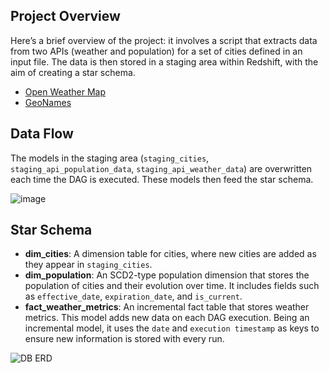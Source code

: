 ## Project Overview

Here’s a brief overview of the project: it involves a script that extracts data from two APIs (weather and population) for a set of cities defined in an input file. The data is then stored in a staging area within Redshift, with the aim of creating a star schema.
* [Open Weather Map](https://openweathermap.org/)
* [GeoNames](https://www.geonames.org/)


## Data Flow

The models in the staging area (`staging_cities`, `staging_api_population_data`, `staging_api_weather_data`) are overwritten each time the DAG is executed. These models then feed the star schema.

![image](https://github.com/user-attachments/assets/6a0faa58-a30d-4d82-924d-af0798457bdd)

## Star Schema

- **dim_cities**: A dimension table for cities, where new cities are added as they appear in `staging_cities`.
- **dim_population**: An SCD2-type population dimension that stores the population of cities and their evolution over time. It includes fields such as `effective_date`, `expiration_date`, and `is_current`.
- **fact_weather_metrics**: An incremental fact table that stores weather metrics. This model adds new data on each DAG execution. Being an incremental model, it uses the `date` and `execution timestamp` as keys to ensure new information is stored with every run.

![DB ERD](https://github.com/user-attachments/assets/5b3cbc81-6449-4c31-8e74-5757c96ad502)
